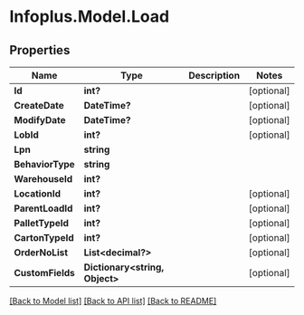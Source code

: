 # Infoplus.Model.Load
## Properties

Name | Type | Description | Notes
------------ | ------------- | ------------- | -------------
**Id** | **int?** |  | [optional] 
**CreateDate** | **DateTime?** |  | [optional] 
**ModifyDate** | **DateTime?** |  | [optional] 
**LobId** | **int?** |  | [optional] 
**Lpn** | **string** |  | 
**BehaviorType** | **string** |  | 
**WarehouseId** | **int?** |  | 
**LocationId** | **int?** |  | [optional] 
**ParentLoadId** | **int?** |  | [optional] 
**PalletTypeId** | **int?** |  | [optional] 
**CartonTypeId** | **int?** |  | [optional] 
**OrderNoList** | **List&lt;decimal?&gt;** |  | [optional] 
**CustomFields** | **Dictionary&lt;string, Object&gt;** |  | [optional] 

[[Back to Model list]](../README.md#documentation-for-models) [[Back to API list]](../README.md#documentation-for-api-endpoints) [[Back to README]](../README.md)

